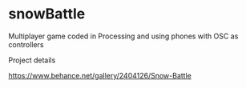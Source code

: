 # snowBattle
Multiplayer game coded in Processing and using phones with OSC as controllers

Project details

https://www.behance.net/gallery/2404126/Snow-Battle
